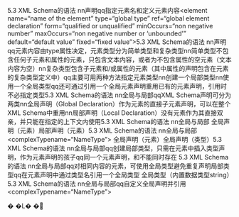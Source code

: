 5.3 XML Schema的语法 nn<element>声明qq指定元素名和定义元素内容<element name=“name of the element” type=“global type” ref=“global element declaration” form=“qualified or unqualified” minOccurs=“non negative number” maxOccurs=“non negative number or ‘unbounded’” default=“default value” fixed=“fixed value”>5.3 XML Schema的语法 nn<element>声明qq元素内容由type属性决定，元素类型分为简单类型和复杂类型nn简单类型不包含任何子元素和属性的元素，只包含文本内容，或者为不包含属性的空元素（文本内容为空）nn复杂类型包含子元素和/或属性的元素（其中属性的声明包含在元素的复杂类型定义中）qq主要可用两种方法指定元素类型nn创建一个局部类型nn使用一个全局类型qq还可通过引用一个全局元素声明重用已有的元素声明，引用时不必指定类型5.3 XML Schema的语法 nn全局与局部qqXML Schema声明可分为两类nn全局声明（Global Declaration）作为<Schema>元素的直接子元素声明，可以在整个XML Schema中重用nn局部声明（Local Declaration）没有<Schema>元素作为其直接双亲，并只能在指定的上下文内使用5.3 XML Schema的语法 nn全局与局部<?xml version=“1.0”?> <schema xmlns=“http://www.w3.org/2001/XMLSchema” xmlns:target=“http://www.example.com/name” targetNamespace=“http://www.example.com/name” elementFormDefault=“qualified”> <element name=“name”> <complexType> <sequence> <element name=“first” type=“string”/> <element name=“middle” type=“string”/> <element name=“last” type=“string”/> </sequence> <attribute name=“title” type=“string”/> </complexType> </element> </schema>全局声明（元素）局部声明（元素）5.3 XML Schema的语法 nn全局与局部<Schema xmlns=“http://www.w3.org/2001/XMLSchema” xmlns:target=“http://www.example.com/name” targetNamespace=“http://www.example.com/name” elementFormDefault=“qualified”> <complexTypename=“NameType”> <sequence> <element name=“first” type=“string”/> <element name=“middle” type=“string”/> <element name=“last” type=“string”/> </sequence> <attribute name=“title” type=“string”/> </complexType> <element name=“name” type=“target:NameType”/> </Schema> 全局声明（元素）全局声明（类型）5.3 XML Schema的语法 nn全局与局部qq创建局部类型，只需在元素中插入类型声明，作为元素声明的孩子qq同一个元素声明，<complexType>和<simpleType>不能同时存在<element name=“name”> <complexType> <sequence> <element name=“first” type=“string”/> <element name=“middle” type=“string”/> <element name=“last” type=“string”/> </sequence> <attribute name=“title” type=“string”/> </complexType> </element> <element name=“name”> <simpleType> <restriction base=“string”> <enumeration value=“Home”/> <enumeration value=“Work”/> <enumeration value=“Cell”/> <enumeration value=“Fax”/> </restriction> </simpleType> </element> 5.3 XML Schema的语法 nn全局与局部qq对相同内容的元素，可使用全局类型避免重复声明局部类型qq在元素声明中通过类型名引用一个全局类型<element name=“first” type=“string”/> 全局类型（内置数据类型string）5.3 XML Schema的语法 nn全局与局部qq自定义全局声明并引用<Schema xmlns=“http://www.w3.org/2001/XMLSchema” xmlns:target=“http://www.example.com/name” targetNamespace=“http://www.example.com/name” elementFormDefault=“qualified”> <complexTypename=“NameType”> <sequence> <element name=“first” type=“string”/> <element name=“middle” type=“string”/> <element name=“last” type=“string”/> </sequence> <attribute name=“title” type=“string”/> </complexType> <element name=“name” type=“target:NameType”/> </Schema>

� �L� �
